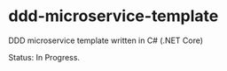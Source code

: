 # ddd-microservice-template
DDD microservice template written in C# (.NET Core)

Status: In Progress.
